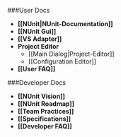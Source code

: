 ###User Docs

* **[[NUnit|NUnit-Documentation]]**
* **[[NUnit Gui]]**
* **[[VS Adapter]]**
* **Project Editor**
  * [[Main Dialog|Project-Editor]]
  * [[Configuration Editor]]
* **[[User FAQ]]**
  
###Developer Docs

 * **[[NUnit Vision]]**
 * **[[NUnit Roadmap]]**
 * **[[Team Practices]]**
 * **[[Specifications]]**
 * **[[Developer FAQ]]**

